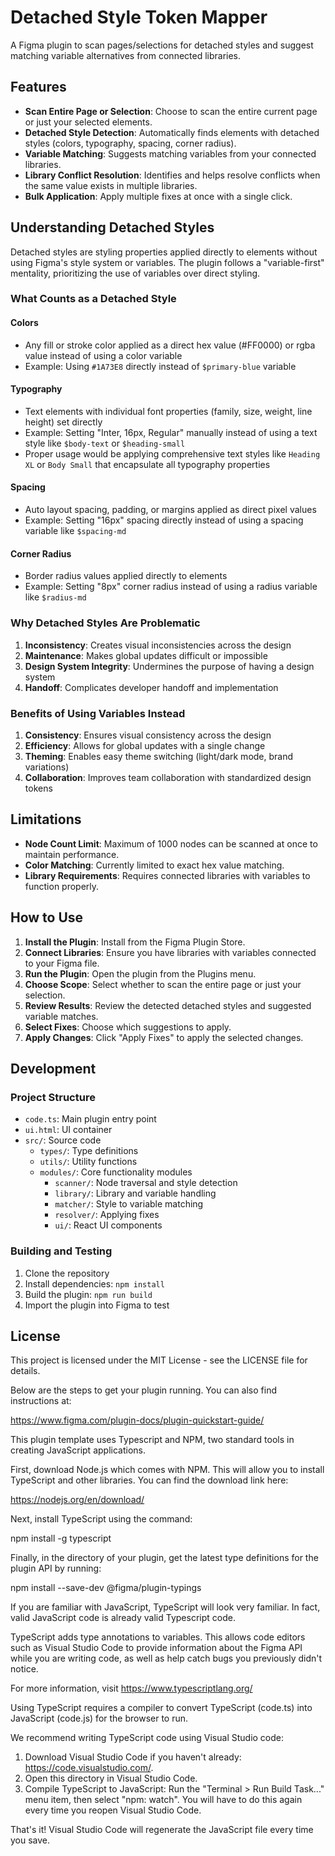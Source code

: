 # Detached Style Token Mapper

A Figma plugin to scan pages/selections for detached styles and suggest matching variable alternatives from connected libraries.

## Features

- **Scan Entire Page or Selection**: Choose to scan the entire current page or just your selected elements.
- **Detached Style Detection**: Automatically finds elements with detached styles (colors, typography, spacing, corner radius).
- **Variable Matching**: Suggests matching variables from your connected libraries.
- **Library Conflict Resolution**: Identifies and helps resolve conflicts when the same value exists in multiple libraries.
- **Bulk Application**: Apply multiple fixes at once with a single click.

## Understanding Detached Styles

Detached styles are styling properties applied directly to elements without using Figma's style system or variables. The plugin follows a "variable-first" mentality, prioritizing the use of variables over direct styling.

### What Counts as a Detached Style

#### Colors
- Any fill or stroke color applied as a direct hex value (#FF0000) or rgba value instead of using a color variable
- Example: Using `#1A73E8` directly instead of `$primary-blue` variable

#### Typography
- Text elements with individual font properties (family, size, weight, line height) set directly
- Example: Setting "Inter, 16px, Regular" manually instead of using a text style like `$body-text` or `$heading-small`
- Proper usage would be applying comprehensive text styles like `Heading XL` or `Body Small` that encapsulate all typography properties

#### Spacing
- Auto layout spacing, padding, or margins applied as direct pixel values
- Example: Setting "16px" spacing directly instead of using a spacing variable like `$spacing-md`

#### Corner Radius
- Border radius values applied directly to elements
- Example: Setting "8px" corner radius instead of using a radius variable like `$radius-md`

### Why Detached Styles Are Problematic

1. **Inconsistency**: Creates visual inconsistencies across the design
2. **Maintenance**: Makes global updates difficult or impossible
3. **Design System Integrity**: Undermines the purpose of having a design system
4. **Handoff**: Complicates developer handoff and implementation

### Benefits of Using Variables Instead

1. **Consistency**: Ensures visual consistency across the design
2. **Efficiency**: Allows for global updates with a single change
3. **Theming**: Enables easy theme switching (light/dark mode, brand variations)
4. **Collaboration**: Improves team collaboration with standardized design tokens

## Limitations

- **Node Count Limit**: Maximum of 1000 nodes can be scanned at once to maintain performance.
- **Color Matching**: Currently limited to exact hex value matching.
- **Library Requirements**: Requires connected libraries with variables to function properly.

## How to Use

1. **Install the Plugin**: Install from the Figma Plugin Store.
2. **Connect Libraries**: Ensure you have libraries with variables connected to your Figma file.
3. **Run the Plugin**: Open the plugin from the Plugins menu.
4. **Choose Scope**: Select whether to scan the entire page or just your selection.
5. **Review Results**: Review the detected detached styles and suggested variable matches.
6. **Select Fixes**: Choose which suggestions to apply.
7. **Apply Changes**: Click "Apply Fixes" to apply the selected changes.

## Development

### Project Structure

- `code.ts`: Main plugin entry point
- `ui.html`: UI container
- `src/`: Source code
  - `types/`: Type definitions
  - `utils/`: Utility functions
  - `modules/`: Core functionality modules
    - `scanner/`: Node traversal and style detection
    - `library/`: Library and variable handling
    - `matcher/`: Style to variable matching
    - `resolver/`: Applying fixes
    - `ui/`: React UI components

### Building and Testing

1. Clone the repository
2. Install dependencies: `npm install`
3. Build the plugin: `npm run build`
4. Import the plugin into Figma to test

## License

This project is licensed under the MIT License - see the LICENSE file for details.

Below are the steps to get your plugin running. You can also find instructions at:

  https://www.figma.com/plugin-docs/plugin-quickstart-guide/

This plugin template uses Typescript and NPM, two standard tools in creating JavaScript applications.

First, download Node.js which comes with NPM. This will allow you to install TypeScript and other
libraries. You can find the download link here:

  https://nodejs.org/en/download/

Next, install TypeScript using the command:

  npm install -g typescript

Finally, in the directory of your plugin, get the latest type definitions for the plugin API by running:

  npm install --save-dev @figma/plugin-typings

If you are familiar with JavaScript, TypeScript will look very familiar. In fact, valid JavaScript code
is already valid Typescript code.

TypeScript adds type annotations to variables. This allows code editors such as Visual Studio Code
to provide information about the Figma API while you are writing code, as well as help catch bugs
you previously didn't notice.

For more information, visit https://www.typescriptlang.org/

Using TypeScript requires a compiler to convert TypeScript (code.ts) into JavaScript (code.js)
for the browser to run.

We recommend writing TypeScript code using Visual Studio code:

1. Download Visual Studio Code if you haven't already: https://code.visualstudio.com/.
2. Open this directory in Visual Studio Code.
3. Compile TypeScript to JavaScript: Run the "Terminal > Run Build Task..." menu item,
    then select "npm: watch". You will have to do this again every time
    you reopen Visual Studio Code.

That's it! Visual Studio Code will regenerate the JavaScript file every time you save.
